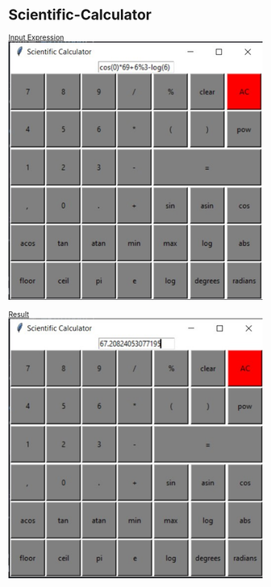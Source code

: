 # Scientific-Calculator
[Input Expression](Scientific%20Calculator.jpg)                                                                                                                   
![](Scientific%20Calculator.jpg)<br>                                                                                             
[Result](Scientific%20Calculator%20Result.jpg)                                                                                                                                                                                                                             ![](Scientific%20Calculator%20Result.jpg)

